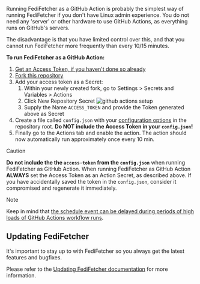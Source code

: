 Running FediFetcher as a GitHub Action is probably the simplest way of running FediFetcher if you don't have Linux admin experience. You do not need any 'server' or other hardware to use GitHub Actions, as everything runs on GitHub's servers.

The disadvantage is that you have limited control over this, and that you cannot run FediFetcher more frequently than every 10/15 minutes.

**To run FediFetcher as a GitHub Action:**

1. [Get an Access Token, if you haven't done so already](https://github.com/nanos/FediFetcher/wiki/Getting-an-access-token-for-FediFetcher)
1. [Fork this repository](https://github.com/nanos/FediFetcher/fork)
2. Add your access token as a Secret:
   1.  Within your newly created fork, go to Settings > Secrets and Variables > Actions
   2.  Click New Repository Secret
      ![github actions setup](https://github.com/user-attachments/assets/eacfd716-abe7-45de-87f7-68e5c61e2912)
   3.  Supply the Name `ACCESS_TOKEN` and provide the Token generated above as Secret
3. Create a file called `config.json` with your [configuration options](https://github.com/nanos/FediFetcher/wiki/FediFetcher-configuration-options) in the repository root. **Do NOT include the Access Token in your `config.json`!**
4. Finally go to the Actions tab and enable the action. The action should now automatically run approximately once every 10 min.

> [!CAUTION]
>
> **Do not include the the `access-token` from the `config.json`** when running FediFetcher as GitHub Action. When running FediFetcher as GitHub Action **ALWAYS** set the Access Token as an Action Secret, as described above. If you have accidentally saved the token in the `config.json`, consider it compromised and regenerate it immediately.

> [!NOTE]
>
> Keep in mind that [the schedule event can be delayed during periods of high loads of GitHub Actions workflow runs](https://docs.github.com/en/actions/using-workflows/events-that-trigger-workflows#schedule).

## Updating FediFetcher

It's important to stay up to with FediFetcher so you always get the latest features and bugfixes.

Please refer to the [Updating FediFetcher documentation](https://github.com/nanos/FediFetcher/wiki/Updating-FediFetcher) for more information.
